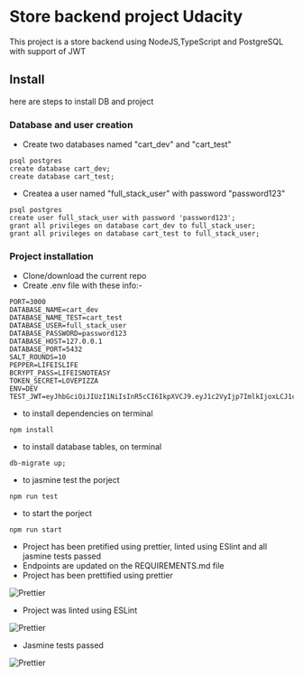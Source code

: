 # Store backend project Udacity
This project is a store backend using NodeJS,TypeScript and PostgreSQL with support of JWT

## Install
here are steps to install DB and project

### Database and user creation
- Create two databases named "cart_dev" and "cart_test"  
```  
psql postgres  
create database cart_dev;  
create database cart_test;  
```

- Createa a user named "full_stack_user" with password "password123" 
```
psql postgres  
create user full_stack_user with password 'password123';  
grant all privileges on database cart_dev to full_stack_user;  
grant all privileges on database cart_test to full_stack_user; 
```

### Project installation
- Clone/download the current repo 
- Create .env file with these info:-
```
PORT=3000
DATABASE_NAME=cart_dev
DATABASE_NAME_TEST=cart_test
DATABASE_USER=full_stack_user
DATABASE_PASSWORD=password123
DATABASE_HOST=127.0.0.1
DATABASE_PORT=5432
SALT_ROUNDS=10
PEPPER=LIFEISLIFE
BCRYPT_PASS=LIFEISNOTEASY
TOKEN_SECRET=LOVEPIZZA
ENV=DEV
TEST_JWT=eyJhbGciOiJIUzI1NiIsInR5cCI6IkpXVCJ9.eyJ1c2VyIjp7ImlkIjoxLCJ1c2VybmFtZSI6ImF5YSIsImZpcnN0bmFtZSI6IkF5YSIsImxhc3RuYW1lIjoiQXRlZiJ9LCJpYXQiOjE2NzE2NTc3MDJ9.0BoqQEmRsMymWs5VFe9dpRxh9DAWKezXYdwG1LfYZFM
```

- to install dependencies on terminal 
```
npm install
```
- to install database tables, on terminal  
```
db-migrate up;
```
- to jasmine test the porject 
```
npm run test
```
- to start the porject
```
npm run start
```
- Project has been pretified using prettier, linted using ESlint and all jasmine tests passed 
- Endpoints are updated on the REQUIREMENTS.md file
- Project has been prettified using prettier 

![Prettier](https://i.imgur.com/L7dO6qy.png)

- Project was linted using ESLint 

![Prettier](https://i.imgur.com/eaJmnsv.png)

- Jasmine tests passed

![Prettier](https://i.imgur.com/VSFs7iZ.png)
